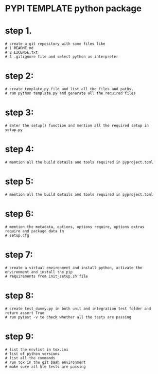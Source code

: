 # PYPI TEMPLATE python package

# step 1.
    # create a git repository with some files like
    # 1 README.md
    # 2 LICENSE.txt
    # 3 .gitignore file and select python as interpreter

# step 2:
    # create template.py file and list all the files and paths.
    # run python template.py and generate all the required files

# step 3:
    # Enter the setup() function and mention all the required setup in setup.py

# step 4:
    # mention all the build details and tools required in pyproject.toml

# step 5:
    # mention all the build details and tools required in pyproject.toml


# step 6:
    # mention the metadata, options, options require, options extras require and package data in
    # setup.cfg

# step 7:
    # create a virtual environment and install python, activate the environment and install the pip
    # requirements from init_setup.sh file

# step 8:
	# create test_dummy.py in both unit and integration test folder and return assert True
	# run pytest -v to check whether all the tests are passing
# step 9:
	# list the envlist in tox.ini
	# list of python versions
	# list all the commands
	# run tox in the git bash environment
	# make sure all hte tests are passing


	



    




